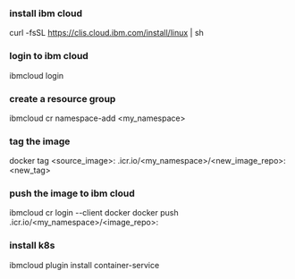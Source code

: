 ### install ibm cloud
curl -fsSL https://clis.cloud.ibm.com/install/linux | sh

### login to ibm cloud
ibmcloud login

### create a resource group
ibmcloud cr namespace-add <my_namespace>

### tag the image
docker tag <source_image>:<tag> <region>.icr.io/<my_namespace>/<new_image_repo>:<new_tag>

### push the image to ibm cloud
ibmcloud cr login --client docker
docker push <region>.icr.io/<my_namespace>/<image_repo>:<tag>

### install k8s
ibmcloud plugin install container-service
